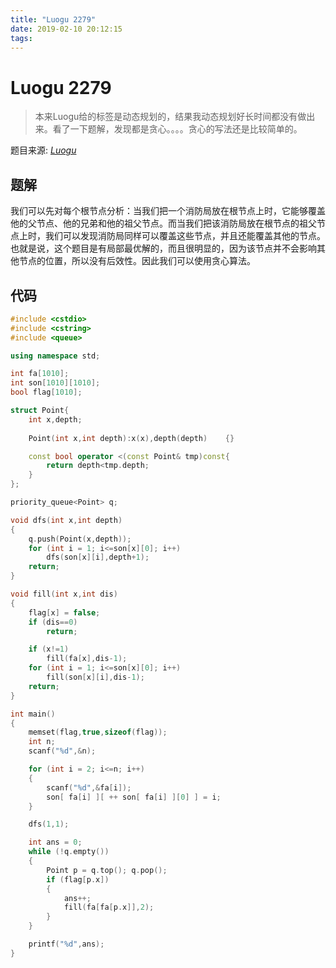 ```yaml
---
title: "Luogu 2279"
date: 2019-02-10 20:12:15
tags: 
---
```


# Luogu 2279

> 本来Luogu给的标签是动态规划的，结果我动态规划好长时间都没有做出来。看了一下题解，发现都是贪心。。。。贪心的写法还是比较简单的。

<!--more-->

题目来源: [_Luogu_](https://www.luogu.org/problemnew/show/P2279)

## 题解

我们可以先对每个根节点分析：当我们把一个消防局放在根节点上时，它能够覆盖他的父节点、他的兄弟和他的祖父节点。而当我们把该消防局放在根节点的祖父节点上时，我们可以发现消防局同样可以覆盖这些节点，并且还能覆盖其他的节点。也就是说，这个题目是有局部最优解的，而且很明显的，因为该节点并不会影响其他节点的位置，所以没有后效性。因此我们可以使用贪心算法。

## 代码
```C++
#include <cstdio>
#include <cstring>
#include <queue>

using namespace std;

int fa[1010];
int son[1010][1010];
bool flag[1010];

struct Point{
	int x,depth;
	
	Point(int x,int depth):x(x),depth(depth)	{}

	const bool operator <(const Point& tmp)const{
		return depth<tmp.depth;
	}
};

priority_queue<Point> q;

void dfs(int x,int depth)
{
	q.push(Point(x,depth));
	for (int i = 1; i<=son[x][0]; i++)
		dfs(son[x][i],depth+1);
	return;
}

void fill(int x,int dis)
{
	flag[x] = false;
	if (dis==0)
		return;

	if (x!=1)
		fill(fa[x],dis-1);
	for (int i = 1; i<=son[x][0]; i++)
		fill(son[x][i],dis-1);
	return;
}

int main()
{
	memset(flag,true,sizeof(flag));
	int n;
	scanf("%d",&n);

	for (int i = 2; i<=n; i++)
	{
		scanf("%d",&fa[i]);
		son[ fa[i] ][ ++ son[ fa[i] ][0] ] = i;
	}

	dfs(1,1);

	int ans = 0;
	while (!q.empty())
	{
		Point p = q.top(); q.pop();
		if (flag[p.x])
		{
			ans++;
			fill(fa[fa[p.x]],2);
		}
	}

	printf("%d",ans);
}
```